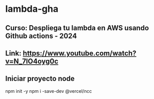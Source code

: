 # lambda-gha
## Curso: Despliega tu lambda en AWS usando Github actions - 2024
## Link: https://www.youtube.com/watch?v=N_7lO4oyg0c

## Iniciar proyecto node
npm init -y
npm i -save-dev @vercel/ncc